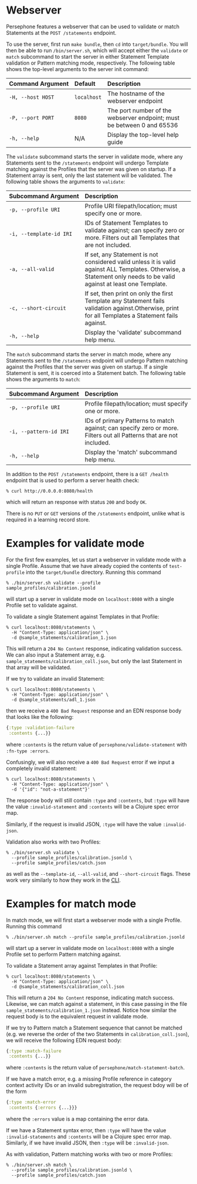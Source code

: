 # Webserver

Persephone features a webserver that can be used to validate or match Statements at the `POST /statements` endpoint.

To use the server, first run `make bundle`, then `cd` into `target/bundle`. You will then be able to run `/bin/server.sh`, which will accept either the `validate` or `match` subcommand to start the server in either Statement Template validation or Pattern matching mode, respectively. The following table shows the top-level arguments to the server init command:

| Command&nbsp;Argument | Default | Description
| :--           | :--         | :--
| `-H, --host HOST` | `localhost` | The hostname of the webserver endpoint
| `-P, --port PORT` | `8080`      | The port number of the webserver endpoint; must be between 0 and 65536
| `-h, --help`      | N/A         | Display the top-level help guide

The `validate` subcommand starts the server in validate mode, where any Statements sent to the `/statements` endpoint will undergo Template matching against the Profiles that the server was given on startup. If a Statement array is sent, only the last statement will be validated. The following table shows the arguments to `validate`:

| Subcommand&nbsp;Argument | Description
| :--                     | :--
| `-p, --profile URI`     | Profile URI filepath/location; must specify one or more.
| `-i, --template-id IRI` | IDs of Statement Templates to validate against; can specify zero or more. Filters out all Templates that are not included.
| `-a, --all-valid`       | If set, any Statement is not considered valid unless it is valid against ALL Templates. Otherwise, a Statement only needs to be valid against at least one Template.
| `-c, --short-circuit`   | If set, then print on only the first Template any Statement fails validation against.Otherwise, print for all Templates a Statement fails against.
| `-h, --help`            | Display the 'validate' subcommand help menu.

The `match` subcommand starts the server in match mode, where any Statements sent to the `/statements` endpoint will undergo Pattern matching against the Profiles that the server was given on startup. If a single Statement is sent, it is coerced into a Statement batch. The following table shows the arguments to `match`:

| Subcommand&nbsp;Argument | Description
| :--                    | :--
| `-p, --profile URI`    | Profile filepath/location; must specify one or more.
| `-i, --pattern-id IRI` | IDs of primary Patterns to match against; can specify zero or more. Filters out all Patterns that are not included.
| `-h, --help`           | Display the 'match' subcommand help menu.

In addition to the `POST /statements` endpoint, there is a `GET /health` endpoint that is used to perform a server health check:
```
% curl http://0.0.0.0:8080/health
```
which will return an response with status `200` and body `OK`.

There is no `PUT` or `GET` versions of the `/statements` endpoint, unlike what is required in a learning record store.

# Examples for validate mode

For the first few examples, let us start a webserver in validate mode with a single Profile. Assume that we have already copied the contents of `test-profile` into the `target/bundle` directory. Running this command
```
% ./bin/server.sh validate --profile sample_profiles/calibration.jsonld
```
will start up a server in validate mode on `localhost:8080` with a single Profile set to validate against.

To validate a single Statement against Templates in that Profile:
```
% curl localhost:8080/statements \
  -H "Content-Type: application/json" \
  -d @sample_statements/calibration_1.json
```
This will return a `204 No Content` response, indicating validation success. We can also input a Statement array, e.g. `sample_statements/calibration_coll.json`, but only the last Statement in that array will be validated.

If we try to validate an invalid Statement:
```
% curl localhost:8080/statements \
  -H "Content-Type: application/json" \
  -d @sample_statements/adl_1.json
```
then we receive a `400 Bad Request` response and an EDN response body that looks like the following:
```clojure
{:type :validation-failure
 :contents {...}}
```
where `:contents` is the return value of `persephone/validate-statement` with `:fn-type :errors`.

Confusingly, we will also receive a `400 Bad Request` error if we input a completely invalid statement:
```
% curl localhost:8080/statements \
  -H "Content-Type: application/json" \
  -d '{"id": "not-a-statement"}'
```
The response body will still contain `:type` and `:contents`, but `:type` will have the value `:invalid-statement` and `:contents` will be a Clojure spec error map.

Similarly, if the request is invalid JSON, `:type` will have the value `:invalid-json`.

Validation also works with two Profiles:
```
% ./bin/server.sh validate \
  --profile sample_profiles/calibration.jsonld \
  --profile sample_profiles/catch.json
```
as well as the `--template-id`, `--all-valid`, and `--short-circuit` flags. These work very similarly to how they work in the [CLI](cli.md#examples-for-persephone-validate).

# Examples for match mode

In match mode, we will first start a webserver mode with a single Profile. Running this command
```
% ./bin/server.sh match --profile sample_profiles/calibration.jsonld
```
will start up a server in validate mode on `localhost:8080` with a single Profile set to perform Pattern matching against.

To validate a Statement array against Templates in that Profile:
```
% curl localhost:8080/statements \
  -H "Content-Type: application/json" \
  -d @sample_statements/calibration_coll.json
```
This will return a `204 No Content` response, indicating match success. Likewise, we can match against a statement, in this case passing in the file `sample_statements/calibration_1.json` instead. Notice how similar the request body is to the equivalent request in validate mode.

If we try to Pattern match a Statement sequence that cannot be matched (e.g. we reverse the order of the two Statements in `calibration_coll.json`), we will receive the following EDN request body:
```clojure
{:type :match-failure
 :contents {...}}
```
where `:contents` is the return value of `persephone/match-statement-batch`.

If we have a match error, e.g. a missing Profile reference in category context activity IDs or an invalid subregistration, the request bdoy will be of the form
```clojure
{:type :match-error
 :contents {:errors {...}}}
```
where the `:errors` value is a map containing the error data.

If we have a Statement syntax error, then `:type` will have the value `:invalid-statements` and `:contents` will be a Clojure spec error map. Similarly, if we have invalid JSON, then `:type` will be `:invalid-json`.

As with validation, Pattern matching works with two or more Profiles:

```
% ./bin/server.sh match \
  --profile sample_profiles/calibration.jsonld \
  --profile sample_profiles/catch.json
```
